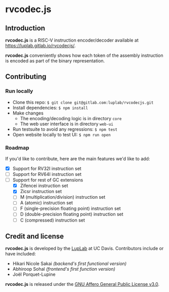 # rvcodec.js

## Introduction

**rvcodec.js** is a RISC-V instruction encoder/decoder available at
<https://luplab.gitlab.io/rvcodecjs/>.

**rvcodec.js** conveniently shows how each token of the assembly instruction is
encoded as part of the binary representation.

## Contributing

### Run locally

- Clone this repo: `$ git clone git@gitlab.com:luplab/rvcodecjs.git`
- Install dependencies: `$ npm install`
- Make changes
    * The encoding/decoding logic is in directory `core`
    * The web user interface is in directory `web-ui`
- Run testsuite to avoid any regressions: `$ npm test`
- Open website locally to test UI: `$ npm run open`

### Roadmap

If you'd like to contribute, here are the main features we'd like to add:

- [x] Support for RV32I instruction set
- [ ] Support for RV64I instruction set
- [ ] Support for rest of GC extensions
    - [x] Zifencei instruction set
    - [X] Zicsr instruction set
    - [ ] M (multiplication/division) instruction set
    - [ ] A (atomic) instruction set
    - [ ] F (single-precision floating point) instruction set
    - [ ] D (double-precision floating point) instruction set
    - [ ] C (compressed) instruction set

## Credit and license

**rvcodec.js** is developed by the [LupLab](https://luplab.cs.ucdavis.edu/) at
UC Davis. Contributors include or have included:

- Hikari Nicole Sakai *(backend's first functional version)*
- Abhiroop Sohal *(frontend's first function version)*
- Joël Porquet-Lupine

**rvcodec.js** is released under the [GNU Affero General Public License
v3.0](https://www.gnu.org/licenses/agpl-3.0.en.html).

